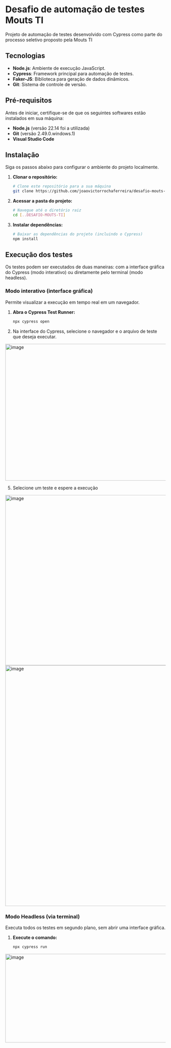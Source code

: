 # Desafio de automação de testes Mouts TI

Projeto de automação de testes desenvolvido com Cypress como parte do processo seletivo proposto pela Mouts TI

## Tecnologias

  * **Node.js**: Ambiente de execução JavaScript.
  * **Cypress**: Framework principal para automação de testes.
  * **Faker-JS**: Biblioteca para geração de dados dinâmicos.
  * **Git**: Sistema de controle de versão.

## Pré-requisitos

Antes de iniciar, certifique-se de que os seguintes softwares estão instalados em sua máquina:

  * **Node.js** (versão 22.14 foi a utilizada)
  * **Git** (versão 2.49.0.windows.1)
  * **Visual Studio Code** 

## Instalação

Siga os passos abaixo para configurar o ambiente do projeto localmente.

1.  **Clonar o repositório:**

    ```bash
    # Clone este repositório para a sua máquina
    git clone https://github.com/joaovictorrochaferreira/desafio-mouts-ti.git
    ```

2.  **Acessar a pasta do projeto:**

    ```bash
    # Navegue até o diretório raiz
    cd [..DESAFIO-MOUTS-TI]
    ```

3.  **Instalar dependências:**

    ```bash
    # Baixar as dependências do projeto (incluindo o Cypress)
    npm install
    ```

## Execução dos testes

Os testes podem ser executados de duas maneiras: com a interface gráfica do Cypress (modo interativo) ou diretamente pelo terminal (modo headless).

### Modo interativo (interface gráfica)

Permite visualizar a execução em tempo real em um navegador.

1.  **Abra o Cypress Test Runner:**
   
    ```bash
    npx cypress open
    ```
3.  Na interface do Cypress, selecione o navegador e o arquivo de teste que deseja executar.
   
<img width="642" height="429" alt="image" src="https://github.com/user-attachments/assets/11474874-5dba-4527-9933-3abe0d47a7a3" />

5. Selecione um teste e espere a execução

<img width="1908" height="534" alt="image" src="https://github.com/user-attachments/assets/409c3180-2056-412f-b7f0-b4cbe593d552" />

<img width="1909" height="755" alt="image" src="https://github.com/user-attachments/assets/9068a52a-147b-49b2-899f-aeb8456ba731" />

### Modo Headless (via terminal)

Executa todos os testes em segundo plano, sem abrir uma interface gráfica.

1.  **Execute o comando:**
   
    ```bash
    npx cypress run
    ```
<img width="731" height="278" alt="image" src="https://github.com/user-attachments/assets/d4d7cd0d-be5e-444f-b16c-f5c6c8fd9a9c" />
